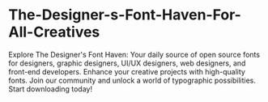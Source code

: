 # The-Designer-s-Font-Haven-For-All-Creatives
Explore The Designer's Font Haven: Your daily source of open source fonts for designers, graphic designers, UI/UX designers, web designers, and front-end developers. Enhance your creative projects with high-quality fonts. Join our community and unlock a world of typographic possibilities. Start downloading today!
